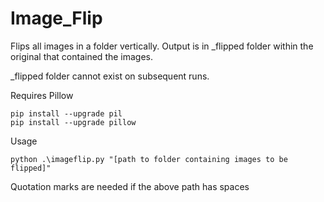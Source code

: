 # Image_Flip

Flips all images in a folder vertically.  Output is in _flipped folder within the original that contained the images.

_flipped folder cannot exist on subsequent runs.

Requires Pillow
```
pip install --upgrade pil
pip install --upgrade pillow
```


Usage
```
python .\imageflip.py "[path to folder containing images to be flipped]"
```
Quotation marks are needed if the above path has spaces